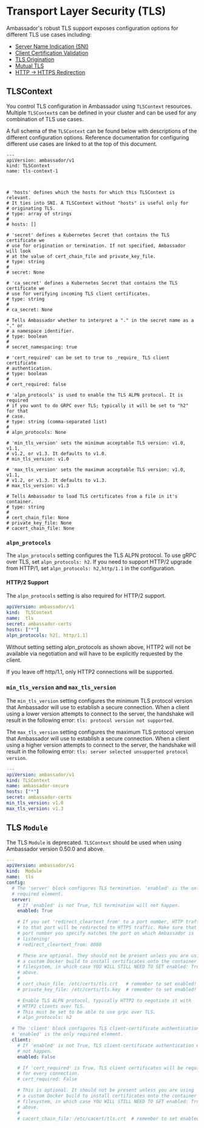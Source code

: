 # Transport Layer Security (TLS)

Ambassador's robust TLS support exposes configuration options for different TLS use cases including:

- [Server Name Indication (SNI)](/user-guide/sni)
- [Client Certification Validation](/reference/tls/client-cert-validation)
- [TLS Origination](/reference/tls/origination)
- [Mutual TLS](/reference/tls/mtls)
- [HTTP -> HTTPS Redirection](/reference/tls/cleartext-redirection)


## TLSContext

You control TLS configuration in Ambassador using `TLSContext` resources. Multiple `TLSContext`s can be defined in your cluster and can be used for any combination of TLS use cases.

A full schema of the `TLSContext` can be found below with descriptions of the different configuration options. Reference documentation for configuring different use cases are linked to at the top of this document.

```
---
apiVersion: ambassador/v1
kind: TLSContext
name: tls-context-1



# 'hosts' defines which the hosts for which this TLSContext is relevant.
# It ties into SNI. A TLSContext without "hosts" is useful only for 
# originating TLS. 
# type: array of strings
#
# hosts: []

# 'secret' defines a Kubernetes Secret that contains the TLS certificate we
# use for origination or termination. If not specified, Ambassador will look
# at the value of cert_chain_file and private_key_file.
# type: string
#
# secret: None

# 'ca_secret' defines a Kubernetes Secret that contains the TLS certificate we
# use for verifying incoming TLS client certificates.
# type: string
#
# ca_secret: None

# Tells Ambassador whether to interpret a "." in the secret name as a "." or 
# a namespace identifier.
# type: boolean
#
# secret_namespacing: true

# 'cert_required' can be set to true to _require_ TLS client certificate
# authentication.
# type: boolean
#
# cert_required: false

# 'alpn_protocols' is used to enable the TLS ALPN protocol. It is required
# if you want to do GRPC over TLS; typically it will be set to "h2" for that
# case.
# type: string (comma-separated list)
# 
# alpn_protocols: None

# 'min_tls_version' sets the minimum acceptable TLS version: v1.0, v1.1, 
# v1.2, or v1.3. It defaults to v1.0.
# min_tls_version: v1.0

# 'max_tls_version' sets the maximum acceptable TLS version: v1.0, v1.1, 
# v1.2, or v1.3. It defaults to v1.3.
# max_tls_version: v1.3

# Tells Ambassador to load TLS certificates from a file in it's container.
# type: string
#
# cert_chain_file: None
# private_key_file: None
# cacert_chain_file: None
```

### `alpn_protocols`

The `alpn_protocols` setting configures the TLS ALPN protocol. To use gRPC over TLS, set `alpn_protocols: h2`. If you need to support HTTP/2 upgrade from HTTP/1, set `alpn_protocols: h2,http/1.1` in the configuration.

#### HTTP/2 Support

The `alpn_protocols` setting is also required for HTTP/2 support.

```yaml
apiVersion: ambassador/v1
kind:  TLSContext
name:  tls
secret: ambassador-certs
hosts: ["*"]
alpn_protocols: h2[, http/1.1]
```
Without setting setting alpn_protocols as shown above, HTTP2 will not be available via negotiation and will have to be explicitly requested by the client.

If you leave off http/1.1, only HTTP2 connections will be supported.

### `min_tls_version` and `max_tls_version`

The `min_tls_version` setting configures the minimum TLS protocol version that Ambassador will use to establish a secure connection. When a client using a lower version attempts to connect to the server, the handshake will result in the following error: `tls: protocol version not supported`.

The `max_tls_version` setting configures the maximum TLS protocol version that Ambassador will use to establish a secure connection. When a client using a higher version attempts to connect to the server, the handshake will result in the following error: `tls: server selected unsupported protocol version`.

```yaml
---
apiVersion: ambassador/v1
kind: TLSContext
name: ambassador-secure
hosts: ["*"]
secret: ambassador-certs
min_tls_version: v1.0
max_tls_version: v1.3
```

## TLS `Module`

The TLS `Module` is deprecated. `TLSContext` should be used when using Ambassador version 0.50.0 and above.

```yaml
---
apiVersion: ambassador/v1
kind:  Module
name:  tls
config:
  # The 'server' block configures TLS termination. 'enabled' is the only
  # required element.
  server:
    # If 'enabled' is not True, TLS termination will not happen.
    enabled: True

    # If you set 'redirect_cleartext_from' to a port number, HTTP traffic
    # to that port will be redirected to HTTPS traffic. Make sure that the
    # port number you specify matches the port on which Ambassador is
    # listening!
    # redirect_cleartext_from: 8080

    # These are optional. They should not be present unless you are using
    # a custom Docker build to install certificates onto the container
    # filesystem, in which case YOU WILL STILL NEED TO SET enabled: True
    # above.
    #
    # cert_chain_file: /etc/certs/tls.crt   # remember to set enabled!
    # private_key_file: /etc/certs/tls.key  # remember to set enabled!

    # Enable TLS ALPN protocol, typically HTTP2 to negotiate it with
    # HTTP2 clients over TLS.
    # This must be set to be able to use grpc over TLS.
    # alpn_protocols: h2

  # The 'client' block configures TLS client-certificate authentication.
  # 'enabled' is the only required element.
  client:
    # If 'enabled' is not True, TLS client-certificate authentication will
    # not happen.
    enabled: False

    # If 'cert_required' is True, TLS client certificates will be required
    # for every connection.
    # cert_required: False

    # This is optional. It should not be present unless you are using
    # a custom Docker build to install certificates onto the container
    # filesystem, in which case YOU WILL STILL NEED TO SET enabled: True
    # above.
    #
    # cacert_chain_file: /etc/cacert/tls.crt  # remember to set enabled!
```

